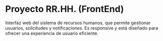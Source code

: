 # Proyecto RR.HH. (FrontEnd)
Interfaz web del sistema de recursos humanos, que permite gestionar usuarios, solicitudes y notificaciones. Es responsive y está diseñado para ofrecer una experiencia de usuario eficiente.
